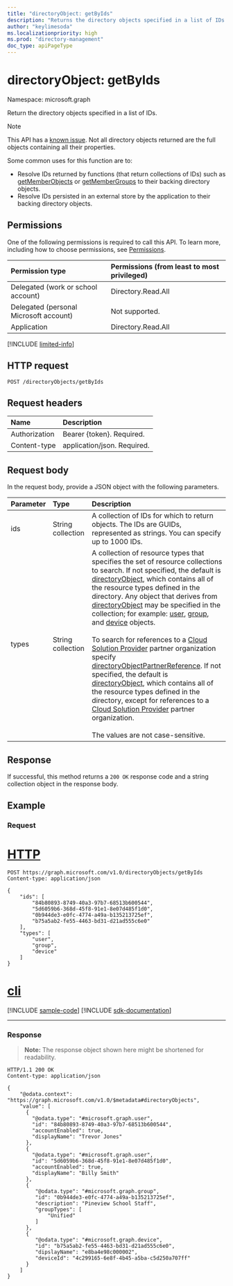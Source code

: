 ```yaml
---
title: "directoryObject: getByIds"
description: "Returns the directory objects specified in a list of IDs."
author: "keylimesoda"
ms.localizationpriority: high
ms.prod: "directory-management"
doc_type: apiPageType
---
```


# directoryObject: getByIds

Namespace: microsoft.graph

Return the directory objects specified in a list of IDs.

>[!NOTE]
>This API has a [known issue](/graph/known-issues#incomplete-objects-when-using-getbyids-request). Not all directory objects returned are the full objects containing all their properties.

Some common uses for this function are to:

* Resolve IDs returned by functions (that return collections of IDs) such as [getMemberObjects](directoryobject-getmemberobjects.md) or [getMemberGroups](directoryobject-getmembergroups.md)  to their backing directory objects.
* Resolve IDs persisted in an external store by the application to their backing directory objects.

## Permissions

One of the following permissions is required to call this API. To learn more, including how to choose permissions, see [Permissions](/graph/permissions-reference).


|Permission type      | Permissions (from least to most privileged)              |
|:--------------------|:---------------------------------------------------------|
|Delegated (work or school account) | Directory.Read.All    |
|Delegated (personal Microsoft account) | Not supported.    |
|Application | Directory.Read.All |

[!INCLUDE [limited-info](../../includes/limited-info.md)]

## HTTP request

<!-- { "blockType": "ignored" } -->

```http
POST /directoryObjects/getByIds
```

## Request headers

| Name       | Description|
|:---------------|:--------|
| Authorization  | Bearer {token}. Required. |
| Content-type  | application/json. Required.  |

## Request body

In the request body, provide a JSON object with the following parameters.

| Parameter   | Type |Description|
|:---------------|:--------|:----------|
|ids|String collection| A collection of IDs for which to return objects. The IDs are GUIDs, represented as strings. You can specify up to 1000 IDs. |
|types|String collection| A collection of resource types that specifies the set of resource collections to search. If not specified, the default is [directoryObject](../resources/directoryobject.md), which contains all of the resource types defined in the directory. Any object that derives from [directoryObject](../resources/directoryobject.md) may be specified in the collection; for example: [user](../resources/user.md), [group](../resources/group.md), and [device](../resources/device.md) objects. <br/><br/>To search for references to a [Cloud Solution Provider](https://partner.microsoft.com/cloud-solution-provider) partner organization specify [directoryObjectPartnerReference](../resources/directoryobjectpartnerreference.md). If not specified, the default is [directoryObject](../resources/directoryobject.md), which contains all of the resource types defined in the directory, except for references to a [Cloud Solution Provider](https://partner.microsoft.com/cloud-solution-provider) partner organization. </br><br/> The values are not case-sensitive.|

## Response

If successful, this method returns a `200 OK` response code and a string collection object in the response body.

## Example

### Request


# [HTTP](#tab/http)
<!-- {
  "blockType": "request",
  "name": "directoryobject_getById"
}-->

```http
POST https://graph.microsoft.com/v1.0/directoryObjects/getByIds
Content-type: application/json

{
    "ids": [
        "84b80893-8749-40a3-97b7-68513b600544",
        "5d6059b6-368d-45f8-91e1-8e07d485f1d0",
        "0b944de3-e0fc-4774-a49a-b135213725ef",
        "b75a5ab2-fe55-4463-bd31-d21ad555c6e0"
    ],
    "types": [
        "user",
        "group",
        "device"
    ]
}
```

# [cli](#tab/cli)
[!INCLUDE [sample-code](../includes/snippets/cli/directoryobject-getbyid-cli-snippets.md)]
[!INCLUDE [sdk-documentation](../includes/snippets/snippets-sdk-documentation-link.md)]

---

### Response

>**Note:** The response object shown here might be shortened for readability.
<!-- {
  "blockType": "response",
  "truncated": true,
  "@odata.type": "microsoft.graph.directoryObject",
  "isCollection": true
} -->

```http
HTTP/1.1 200 OK
Content-type: application/json

{
    "@odata.context": "https://graph.microsoft.com/v1.0/$metadata#directoryObjects",
    "value": [
      {
        "@odata.type": "#microsoft.graph.user",
        "id": "84b80893-8749-40a3-97b7-68513b600544",
        "accountEnabled": true,
        "displayName": "Trevor Jones"
      },
      {
        "@odata.type": "#microsoft.graph.user",
        "id": "5d6059b6-368d-45f8-91e1-8e07d485f1d0",
        "accountEnabled": true,
        "displayName": "Billy Smith"
      },
      {
         "@odata.type": "#microsoft.graph.group",
         "id": "0b944de3-e0fc-4774-a49a-b135213725ef",
         "description": "Pineview School Staff",
         "groupTypes": [
             "Unified"
         ]
      },
      {
         "@odata.type": "#microsoft.graph.device",
         "id": "b75a5ab2-fe55-4463-bd31-d21ad555c6e0",
         "dipslayName": "e8ba4e98c000002",
         "deviceId": "4c299165-6e8f-4b45-a5ba-c5d250a707ff"
      }
    ]
}
```

<!-- uuid: 8fcb5dbc-d5aa-4681-8e31-b001d5168d79
2015-10-25 14:57:30 UTC -->
<!-- {
  "type": "#page.annotation",
  "description": "directoryObject: getById",
  "keywords": "",
  "section": "documentation",
  "tocPath": "",
  "suppressions": [
  ]
}-->

